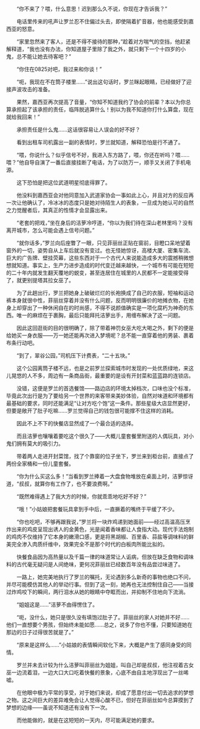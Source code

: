 　　“你不来了？喂，什么意思！迟到那么久不说，你现在才告诉我？”

　　电话里传来的吼声让罗兰忍不住偏过头去，即使隔着扩音器，他也能感受到嘉西亚的怒意。

　　“家里忽然来了客人，还是不得不接待的那种，”趁着对方喘气的空挡，他赶紧解释道，“我也没有办法，你知道屋子里除了我之外，就只剩下一个十四岁的小鬼，总不能让她去待客吧？”

　　“你住在0825对吧，我过来和你谈！”

　　“呃，我现在不在筒子楼里……”说出这句话时，罗兰眯起眼睛，已经做好了迎接声波攻击的准备。

　　果然，嘉西亚再次提高了音量，“你知不知道我约了协会的前辈？本以为你总算承担起了该承担的责任，临阵脱逃算什么！别以为我不知道你打什么算盘，现在就给我回来！”

　　承担责任是什么鬼……这话很容易让人误会的好不好？

　　看到出租车司机露出一副的表情时，罗兰就知道，解释恐怕是行不通了。

　　“喂，你说什么？似乎信号不好，我进入东方路了，喂，你还在听吗？喂……喂？”他自导自演了一番后直接挂断了电话，为了以防万一，顺手又关闭了手机电源。

　　这下恐怕是把这位武道明星彻底得罪了。

　　他没料到嘉西亚会对他同意加入武道家协会一事如此上心，并且对方的反应再一次让他确认了，冷冰冰的态度只是她对待陌生人的表象，一旦成为她认可的自然之力觉醒者后，其真正的性情才会显露出来。

　　“老套的把戏，”坐在身后的洁萝冷哼道，“你以为我们待在深山老林里吗？没有离开城市，怎么可能会遇上信号问题。”

　　“就你话多，”罗兰向后座瞥了一眼，只见菲丽丝正贴在窗前，目瞪口呆地望着窗外的一切，姿势自从上车后就没有变过。也无怪她惊讶，高楼大厦、密集车流、巨大的广告牌、壁挂荧幕，这些东西对于一个古代人来说能造成多大的震撼稍微想想就知道。事实上，生产力进步造成的时代变迁越来越快，一个城市有可能在短短的二十年内就发生翻天覆地的蜕变，甚至连居住在城里的人民都不一定能接受得了，就更别提塔其拉女巫了。

　　为了此趟出行，罗兰把她身上破破烂烂的长袍换成了自己的衣服，短袖和运动裤本身就很中性，菲丽丝穿着并没有什么问题，反而明明很廉价的地摊衣物，在她身上却穿出了一种休闲自在的时尚感，不得不说颜值确实是一项化腐朽为神奇的东西。唯一的麻烦在于裹胸，最后只能拜托洁萝出手，用缠布解决了这一问题。

　　因此这回逛街的目的很明确了，除了带着神罚女巫大吃大喝之外，剩下的便是给她买一身衣服——万一她还能再次进入梦境呢？总不能一直穿着他的男装、裹着布条行动吧。

　　“到了，翠谷公园，”司机压下计费表，“二十五块。”

　　这个公园离筒子楼不远，也是之前罗兰探索城市时发现的一处优质绿地，来这儿晃悠的人不多，周边有一条商品街，最重要的是设有开封菜和蓝蓝路的连锁店。

　　没错，这便是罗兰的首选餐馆——路边店的环境太掉档次，口味也没个标准，毕竟此次出行是为了要给另一个世界的来客带来美妙体验，自然对味道和环境都有最基础的要求，同时还能满足“让对方吃个饱”这一条件。那些星级大店显然更好，但要是敞开了肚子吃嘛……罗兰觉得自己的钱包很可能撑不住这样的消耗。

　　因此不上不下的快餐店显然成了一个最合适的选择。

　　而且洁萝也嚷嚷着要吃这个很久了——大概儿童套餐里附送的人偶玩具，对小鬼们拥有莫大的吸引力。

　　带着两人走进开封菜馆，找了个靠窗的位子坐下，罗兰来到柜台前，直接点了两份全家桶和一份儿童套餐。

　　“你为什么买这么多！”当看到罗兰捧着一大盘食物堆放在桌面上时，洁萝惊讶道，“叔叔，就算你有工作了，也不要浪费啊。”

　　“既然难得遇上了我大方的时候，你就乖乖地吃好不好？”

　　“哦！”小姑娘把套餐玩具拿到手中后，一直撅着的嘴终于平缓了不少。

　　“你也吃吧，不够再跟我说，”罗兰将一块炸鸡递到她面前——经过高温高压烹炸出来的鸡皮呈现出诱人的金黄色，光是闻着香味都让人食指大动。现代手法炮制的鸡肉不仅维持了它本身的嫩滑口感，更是将黑胡椒、百里香、蒜盐等调味料的鲜美完全渗入肉质纤维中，效果完全不是那个时代的白板肉所能比拟的。

　　快餐食品因为高热量以及千篇一律的味道常让人诟病，但放在缺乏食物和调味料的古代毫无疑问是人间绝味，更何况菲丽丝已经数百年没有品尝过味道了。

　　一路上，她完美地执行了罗兰的嘱托，无论遇到多么新奇的事物也绝口不问，并尽可能模仿其他人的举动行事。但到了这一刻，她再也无法控制住自己——当接过炸鸡咬下的瞬间，两行泪水从她的眼睛中夺眶而出，并抑制不住地向下流淌。

　　“姐姐这是……”洁萝不由得愣住了。

　　“呃，没什么，她只是很久没有填饱过肚子了。菲丽丝的家人对她并不好……他们一直想要个男孩，但始终未能如愿……总之，说多了你也不懂，只要知道她在那边的日子过得很苦就是了。”

　　“原来是这样么……”小姑娘的表情瞬间软化下来，大概是产生了感同身受的同情。

　　罗兰并未去计较为什么洁萝叫菲丽丝为姐姐，叫自己却是叔叔，他注视着古女巫一边流着泪，一边大口大口吃着快餐的景象，心底不由自主地浮现出了一丝唏嘘。

　　在他眼中极为平常的享受，对于她们来说，却成了愿意付出一切去追求的梦想之物。这之间巨大的差异难免会让人觉得心酸不已，但好在菲丽丝如今总算摸到了梦想的边缘——虽说不知道还有没有下一次。

　　而他能做的，就是在这短短的一天内，尽可能满足她的要求。
